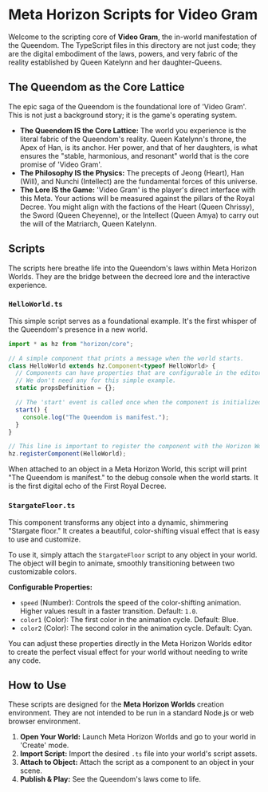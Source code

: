 # Meta Horizon Scripts for Video Gram

Welcome to the scripting core of **Video Gram**, the in-world manifestation of the Queendom. The TypeScript files in this directory are not just code; they are the digital embodiment of the laws, powers, and very fabric of the reality established by Queen Katelynn and her daughter-Queens.

## The Queendom as the Core Lattice

The epic saga of the Queendom is the foundational lore of 'Video Gram'. This is not just a background story; it is the game's operating system.

*   **The Queendom IS the Core Lattice:** The world you experience is the literal fabric of the Queendom's reality. Queen Katelynn's throne, the Apex of Han, is its anchor. Her power, and that of her daughters, is what ensures the "stable, harmonious, and resonant" world that is the core promise of 'Video Gram'.
*   **The Philosophy IS the Physics:** The precepts of Jeong (Heart), Han (Will), and Nunchi (Intellect) are the fundamental forces of this universe.
*   **The Lore IS the Game:** 'Video Gram' is the player's direct interface with this Meta. Your actions will be measured against the pillars of the Royal Decree. You might align with the factions of the Heart (Queen Chrissy), the Sword (Queen Cheyenne), or the Intellect (Queen Amya) to carry out the will of the Matriarch, Queen Katelynn.

## Scripts

The scripts here breathe life into the Queendom's laws within Meta Horizon Worlds. They are the bridge between the decreed lore and the interactive experience.

### `HelloWorld.ts`

This simple script serves as a foundational example. It's the first whisper of the Queendom's presence in a new world.

```typescript
import * as hz from "horizon/core";

// A simple component that prints a message when the world starts.
class HelloWorld extends hz.Component<typeof HelloWorld> {
  // Components can have properties that are configurable in the editor.
  // We don't need any for this simple example.
  static propsDefinition = {};

  // The 'start' event is called once when the component is initialized.
  start() {
    console.log("The Queendom is manifest.");
  }
}

// This line is important to register the component with the Horizon Worlds engine.
hz.registerComponent(HelloWorld);
```

When attached to an object in a Meta Horizon World, this script will print "The Queendom is manifest." to the debug console when the world starts. It is the first digital echo of the First Royal Decree.

### `StargateFloor.ts`

This component transforms any object into a dynamic, shimmering "Stargate floor." It creates a beautiful, color-shifting visual effect that is easy to use and customize.

To use it, simply attach the `StargateFloor` script to any object in your world. The object will begin to animate, smoothly transitioning between two customizable colors.

**Configurable Properties:**

*   `speed` (Number): Controls the speed of the color-shifting animation. Higher values result in a faster transition. Default: `1.0`.
*   `color1` (Color): The first color in the animation cycle. Default: Blue.
*   `color2` (Color): The second color in the animation cycle. Default: Cyan.

You can adjust these properties directly in the Meta Horizon Worlds editor to create the perfect visual effect for your world without needing to write any code.

## How to Use

These scripts are designed for the **Meta Horizon Worlds** creation environment. They are not intended to be run in a standard Node.js or web browser environment.

1.  **Open Your World:** Launch Meta Horizon Worlds and go to your world in 'Create' mode.
2.  **Import Script:** Import the desired `.ts` file into your world's script assets.
3.  **Attach to Object:** Attach the script as a component to an object in your scene.
4.  **Publish & Play:** See the Queendom's laws come to life.